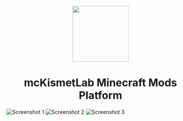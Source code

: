 <p align="center"><img src="https://i.imgur.com/BBSj701.png" width="150px" height="150px"></p>
<h1 align="center">mcKismetLab Minecraft Mods Platform</h1>

![Screenshot 1](https://i.imgur.com/G20lSaW.png)
![Screenshot 2](https://i.imgur.com/eKbPN4P.png)
![Screenshot 3](https://i.imgur.com/GubJKLy.png)
